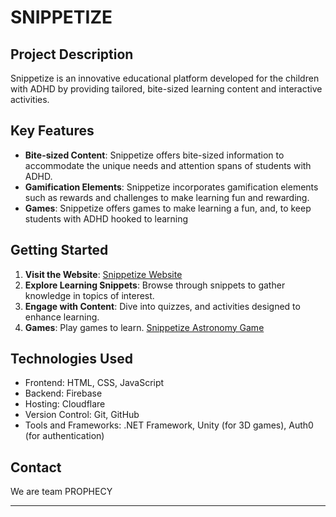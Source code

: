 # SNIPPETIZE

## Project Description

Snippetize is an innovative educational platform developed for the children with ADHD by providing tailored, bite-sized learning content and interactive activities.

## Key Features

- **Bite-sized Content**: Snippetize offers bite-sized information to accommodate the unique needs and attention spans of students with ADHD.
- **Gamification Elements**: Snippetize incorporates gamification elements such as rewards and challenges to make learning fun and rewarding.
- **Games**: Snippetize offers games to make learning a fun, and, to keep students with ADHD hooked to learning

## Getting Started

1. **Visit the Website**: [Snippetize Website](https://swayamkhanduri.github.io/PROPHECY-HackWithIndia/)
2. **Explore Learning Snippets**: Browse through snippets to gather knowledge in topics of interest.
3. **Engage with Content**: Dive into quizzes, and activities designed to enhance learning.
4. **Games**: Play games to learn. [Snippetize Astronomy Game](https://swayamkhanduri.github.io/PROPHECY-HackWithIndia/website/play/esport.html)

## Technologies Used

- Frontend: HTML, CSS, JavaScript
- Backend: Firebase
- Hosting: Cloudflare
- Version Control: Git, GitHub
- Tools and Frameworks: .NET Framework, Unity (for 3D games), Auth0 (for authentication)

## Contact

We are team PROPHECY

---
